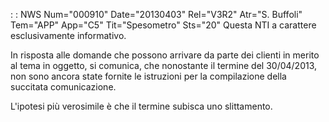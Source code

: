  :  : NWS Num="000910" Date="20130403" Rel="V3R2" Atr="S. Buffoli" Tem="APP" App="C5" Tit="Spesometro" Sts="20"
Questa NTI a carattere esclusivamente informativo.

In risposta alle domande che possono arrivare da parte dei clienti in merito al tema in oggetto, si
comunica, che nonostante il termine del 30/04/2013, non sono ancora state fornite le istruzioni per
la compilazione della succitata comunicazione.

L'ipotesi più verosimile è che il termine subisca uno slittamento.
